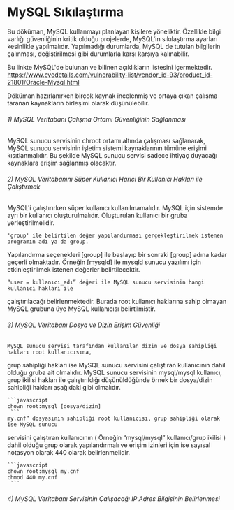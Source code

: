# MySQL Sıkılaştırma

Bu döküman, MySQL kullanmayı planlayan kişilere yöneliktir. Özellikle bilgi varlığı güvenliğinin kritik olduğu projelerde, MySQL'in sıkılaştırma ayarları kesinlikle yapılmalıdır. Yapılmadığı durumlarda, MySQL de tutulan bilgilerin çalınması, değiştirilmesi gibi durumlarla karşı karşıya kalınabilir. 

Bu linkte MySQL'de bulunan ve bilinen açıklıkların listesini içermektedir. https://www.cvedetails.com/vulnerability-list/vendor_id-93/product_id-21801/Oracle-Mysql.html 

Döküman hazırlanırken birçok kaynak incelenmiş ve ortaya çıkan çalışma taranan kaynakların birleşimi olarak düşünülebilir.

###### 1) MySQL Veritabanı Çalışma Ortamı Güvenliğinin Sağlanması	
   MySQL sunucu servisinin chroot ortamı altında çalışması sağlanarak, MySQL sunucu servisinin işletim sistemi     kaynaklarının tümüne erişimi kısıtlanmalıdır. Bu şekilde MySQL sunucu servisi sadece ihtiyaç duyacağı kaynaklara erişim sağlanmış olacaktır.
   
 ###### 2) MySQL Veritabanını Süper Kullanıcı Harici Bir Kullanıcı Hakları ile Çalıştırmak 	
 MySQL'i çalıştırırken süper kullanıcı kullanılmamalıdır. MySQL için sistemde ayrı bir kullanıcı oluşturulmalıdır. Oluşturulan kullanıcı bir gruba yerleştirilmelidir. 
 
 	'group' ile belirtilen değer yapılandırması gerçekleştirilmek istenen programın adı ya da group.
Yapılandırma seçenekleri [group] ile başlayıp bir sonraki [group] adına kadar geçerli
olmaktadır. Örneğin [mysqld] ile mysqld sunucu yazılımı için etkinleştirilmek istenen değerler
belirtilecektir.  
	
	“user = kullanıcı_adı” değeri ile MySQL sunucu servisinin hangi kullanıcı hakları ile
çalıştırılacağı belirlenmektedir. Burada root kullanıcı haklarına sahip olmayan MySQL
grubuna üye MySQL kullanıcısı belirtilmiştir. 
  

###### 3)  MySQL Veritabanı Dosya ve Dizin Erişim Güvenliği	
	MySQL sunucu servisi tarafından kullanılan dizin ve dosya sahipliği hakları root kullanıcısına,
grup sahipliği hakları ise MySQL sunucu servisini çalıştıran kullanıcının dahil olduğu gruba ait
olmalıdır. MySQL sunucu servisinin mysql/mysql kullanıcı, grup ikilisi hakları ile çalıştırıldığı
düşünüldüğünde örnek bir dosya/dizin sahipliği hakları aşağıdaki gibi olmalıdır. 

	```javascript
	chown root:mysql [dosya/dizin]
     ```		
    my.cnf” dosyasının sahipliği root kullanıcısı, grup sahipliği olarak ise MySQL sunucu
servisini çalıştıran kullanıcının ( Örneğin “mysql/mysql” kullanıcı/grup ikilisi ) dahil olduğu
grup olarak yapılandırmalı ve erişim izinleri için ise sayısal notasyon olarak 440 olarak
belirlenmelidir. 

	```javascript
	chown root:mysql my.cnf 
    chmod 440 my.cnf 
	 ```   
###### 4) MySQL Veritabanı Servisinin Çalışacağı IP Adres Bilgisinin Belirlenmesi

